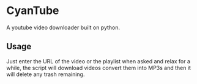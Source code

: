 # CyanTube
A youtube video downloader built on python.

## Usage
Just enter the URL of the video or the playlist when asked and relax for a while, the script will download videos convert them into MP3s and then it will delete any trash remaining.
